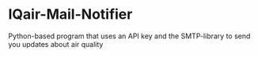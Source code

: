 # IQair-Mail-Notifier
Python-based program that uses an API key and the SMTP-library to send you updates about air quality
